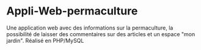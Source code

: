 ﻿# Appli-Web-permaculture
Une application web avec des informations sur la permaculture, la possibilité de laisser des commentaires sur des articles et un espace "mon jardin".
Réalisé en PHP/MySQL
